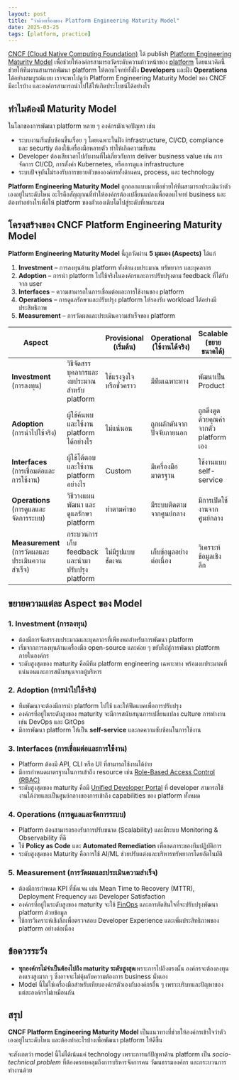 ```yaml
---
layout: post
title: "ว่าด้วยเรื่องของ Platform Engineering Maturity Model"
date: 2025-03-25
tags: [platform, practice]
---
```


[CNCF (Cloud Native Computing Foundation)](https://www.cncf.io/) ได้ publish [Platform Engineering Maturity Model](https://tag-app-delivery.cncf.io/whitepapers/platform-eng-maturity-model/) เพื่อช่วยให้องค์กรสามารถวัดระดับความก้าวหน้าของ [platform](https://tag-app-delivery.cncf.io/whitepapers/platforms/) โดยแนวคิดนี้ช่วยให้ทีมงานสามารถพัฒนา platform ให้ตอบโจทย์ทั้งฝั่ง **Developers** และฝั่ง **Operations** ได้อย่างสมบูรณ์แบบ เราจะพาไปดูว่า Platform Engineering Maturity Model ของ CNCF มีอะไรบ้าง และองค์กรสามารถนำไปใช้ให้เกิดประโยชน์ได้อย่างไร

## ทำไมต้องมี Maturity Model
ในโลกของการพัฒนา platform หลาย ๆ องค์กรมักเจอปัญหา เช่น
- ระบบงานเริ่มซับซ้อนขึ้นเรื่อย ๆ โดยเฉพาะในฝั่ง infrastructure, CI/CD, compliance และ securtiy ต้องใช้เครื่องมือหลายตัว ทำให้เกิดความสับสน
- Developer ต้องเสียเวลาไปกับงานที่ไม่เกี่ยวกับการ deliver business value เช่น การจัดการ CI/CD, การตั้งค่า Kubernetes, หรือการดูแล infrastructure
- ระบบปัจจุบันไม่รองรับการขยายตัวขององค์กรทั้งด้านคน, process, และ technology

**Platform Engineering Maturity Model** ถูกออกแบบมาเพื่อช่วยให้ทีมสามารถประเมินว่าตัวเองอยู่ในระดับไหน อะไรคือสัญญาณที่ทำให้องค์กรต้องเปลี่ยนแปลงเพื่อตอบโจทย์ business และต้องทำอย่างไรเพื่อให้ platform ของตัวเองเติบโตไปสู่ระดับที่เหมาะสม

## โครงสร้างของ CNCF Platform Engineering Maturity Model
**Platform Engineering Maturity Model** นี้ถูกวัดผ่าน **5 มุมมอง (Aspects)** ได้แก่

1. **Investment** – การลงทุนด้าน platform ทั้งด้านงบประมาณ ทรัพยากร และบุคลากร
2. **Adoption** – การนำ platform ไปใช้จริงในองค์กรและการปรับปรุงตาม feedback ที่ได้รับจาก user
3. **Interfaces** – ความสามารถในการเชื่อมต่อและการใช้งานของ platform
4. **Operations** – การดูแลรักษาและปรับปรุง platform ให้รองรับ workload ได้อย่างมีประสิทธิภาพ
5. **Measurement** – การวัดผลและประเมินความสำเร็จของ platform

| **Aspect**     |                                                                                       | **Provisional (เริ่มต้น)** | **Operational (ใช้งานได้จริง)** | **Scalable (ขยายขนาดได้)** | **Optimizing (ปรับแต่งและพัฒนา)** |
|---------------|--------------------------------------------------------------------------------------|----------------------------|---------------------------------|----------------------------|----------------------------------|
| **Investment** (การลงทุน)  | วิธีจัดสรรบุคลากรและงบประมาณสำหรับ platform | ใช้แรงจูงใจหรือชั่วคราว | มีทีมเฉพาะทาง | พัฒนาเป็น Product | สนับสนุนให้เกิด Ecosystem |
| **Adoption** (การนำไปใช้จริง)  | ผู้ใช้ค้นพบและใช้งาน platform ได้อย่างไร | ไม่แน่นอน | ถูกผลักดันจากปัจจัยภายนอก | ถูกดึงดูดด้วยคุณค่าจากตัว platform เอง | การมีส่วนร่วมจากทุกฝ่าย |
| **Interfaces** (การเชื่อมต่อและการใช้งาน)  | ผู้ใช้โต้ตอบและใช้งาน platform อย่างไร | Custom | มีเครื่องมือมาตรฐาน | ใช้งานแบบ self-service | เชื่อมต่อกันได้อย่างสมบูรณ์ |
| **Operations** (การดูแลและจัดการระบบ)  | วิธีวางแผน พัฒนา และดูแลรักษา platform | ทำตามคำขอ | มีระบบติดตามจากศูนย์กลาง | มีการเปิดใช้งานจากศูนย์กลาง | ใช้แนวทาง Managed Services |
| **Measurement** (การวัดผลและประเมินความสำเร็จ)  | กระบวนการเก็บ feedback และนำมาปรับปรุง platform | ไม่มีรูปแบบชัดเจน | เก็บข้อมูลอย่างต่อเนื่อง | วิเคราะห์ข้อมูลเชิงลึก | ใช้ข้อมูลเชิงปริมาณและคุณภาพร่วมกัน |

## ขยายความแต่ละ Aspect ของ Model

### 1. Investment (การลงทุน)
- ต้องมีการจัดสรรงบประมาณและบุคลากรที่เพียงพอสำหรับการพัฒนา platform
- เริ่มจากการลงทุนด้านเครื่องมือ open-source และค่อย ๆ ขยับไปสู่การพัฒนา platform ภายในองค์กร
- ระดับสูงสุดของ maturity คือมีทีม platform engineering เฉพาะทาง พร้อมงบประมาณที่แน่นอนและการสนับสนุนจากผู้บริหาร

### 2. Adoption (การนำไปใช้จริง)
- ทีมพัฒนาจะต้องมีการนำ platform ไปใช้ และให้ฟีดแบคเพื่อการปรับปรุง
- องค์กรที่อยู่ในระดับสูงของ maturity จะมีการสนับสนุนการเปลี่ยนแปลง culture การทำงาน เช่น DevOps และ GitOps
- มีการพัฒนา platform ให้เป็น **self-service** และลดความซับซ้อนในการใช้งาน

### 3. Interfaces (การเชื่อมต่อและการใช้งาน)
- Platform ต้องมี API, CLI หรือ UI ที่สามารถใช้งานได้ง่าย
- มีการกำหนดมาตรฐานในการเข้าถึง resource เช่น [Role-Based Access Control (RBAC)](https://en.wikipedia.org/wiki/Role-based_access_control)
- ระดับสูงสุดของ maturity คือมี [Unified Developer Portal](https://www.cncf.io/blog/2024/09/30/a-conversation-about-the-future-of-internal-developer-portals-idps/) ที่ developer สามารถใช้งานได้ง่ายและเป็นศูนย์กลางของการเข้าถึง capabilities ของ platform ทั้งหมด

### 4. Operations (การดูแลและจัดการระบบ)
- Platform ต้องสามารถรองรับการปรับขนาด (Scalability) และมีระบบ Monitoring & Observability ที่ดี
- ใช้ **Policy as Code** และ **Automated Remediation** เพื่อลดภาระของทีมปฏิบัติการ
- ระดับสูงสุดของ Maturity คือการใช้ AI/ML ช่วยปรับแต่งและบริหารทรัพยากรโดยอัตโนมัติ

### 5. Measurement (การวัดผลและประเมินความสำเร็จ)
- ต้องมีการกำหนด KPI ที่ชัดเจน เช่น Mean Time to Recovery (MTTR), Deployment Frequency และ Developer Satisfaction
- องค์กรที่อยู่ในระดับสูงของ maturity จะใช้ [FinOps](https://www.finops.org/introduction/what-is-finops/) และการตัดสินใจที่จะปรับปรุงพัฒนา platform ด้วยข้อมูล
- ใช้การวิเคราะห์เชิงลึกเพื่อตรวจสอบ Developer Experience และเพิ่มประสิทธิภาพของ platform อย่างต่อเนื่อง

## ข้อควรระวัง
- **ทุกองค์กรไม่จำเป็นต้องไปถึง maturity ระดับสูงสุด**เพราะการไปถึงตรงนั้น องค์กรจะต้องลงทุนลงแรงสูงมาก ๆ ซึ่งอาจจะไม่คุ้มกับความต้องการ business นั่นเอง
- Model นี้ไม่ใช่เครื่องมือสำหรับเทียบองค์กรตัวเองกับองค์กรอื่น ๆ เพราะบริบทและปัญหาของแต่ละองค์กรไม่เหมือนกัน

## สรุป
**CNCF Platform Engineering Maturity Model** เป็นแนวทางที่ช่วยให้องค์กรเข้าใจว่าตัวเองอยู่ในระดับไหน และต้องทำอะไรบ้างเพื่อพัฒนา platform ให้ดีขึ้น

จะสังเกตว่า model นี้ไม่ได้เน้นแค่ technology เพราะการแก้ปัญหาด้าน platform เป็น *socio-technical problem* ที่ต้องครอบคลุมถึงการบริหารจัดการคน วัฒนธรรมองค์กร และกระบวนการทำงานด้วย
